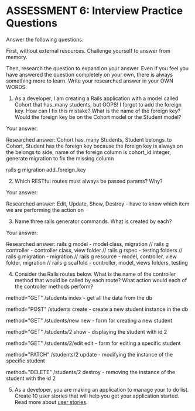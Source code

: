 # ASSESSMENT 6: Interview Practice Questions
Answer the following questions.

First, without external resources. Challenge yourself to answer from memory.

Then, research the question to expand on your answer. Even if you feel you have answered the question completely on your own, there is always something more to learn. Write your researched answer in your OWN WORDS.

1. As a developer, I am creating a Rails application with a model called Cohort that has_many students, but OOPS! I forgot to add the foreign key. How can I fix this mistake? What is the name of the foreign key? Would the foreign key be on the Cohort model or the Student model?

  Your answer:

  Researched answer: Cohort has_many Students, Student belongs_to Cohort, Student has the foreign key because the foreign key is always on the belongs to side, name of the foreign column is cohort_id:integer, generate migration to fix the missing column

  rails g migration add_foreign_key


2. Which RESTful routes must always be passed params? Why?

  Your answer:

  Researched answer: Edit, Update, Show, Destroy - have to know which item we are performing the action on



3. Name three rails generator commands. What is created by each?

  Your answer:

  Researched answer: rails g model - model class, migration // rails g controller - controller class, view folder // rails g rspec - testing folders // rails g migration - migration // rails g resource - model, controller, view folder, migration // rails g scaffold - controller, model, views folders, testing



4. Consider the Rails routes below. What is the name of the controller method that would be called by each route? What action would each of the controller methods perform?

method="GET"    /students          index - get all the data from the db

method="POST"   /students          create - create a new student instance in the db

method="GET"    /students/new      new - form for creating a new student

method="GET"    /students/2        show - displaying the student with id 2

method="GET"    /students/2/edit   edit - form for editing a specific student

method="PATCH"  /students/2        update - modifying the instance of the specific student

method="DELETE" /students/2        destroy - removing the instance of the student with the id 2



5. As a developer, you are making an application to manage your to do list. Create 10 user stories that will help you get your application started. Read more about [user stories](https://www.atlassian.com/agile/project-management/user-stories).

